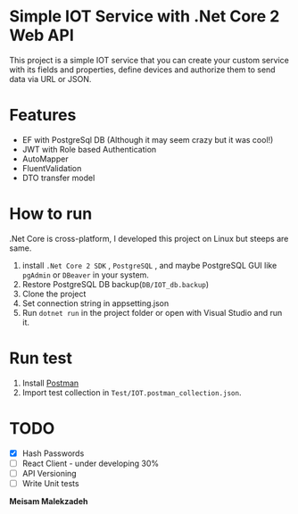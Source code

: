 # Simple IOT Service with .Net Core 2 Web API 

This project is a simple IOT service that you can create your custom service with its fields and properties, define devices and authorize them to send data via URL or JSON.

# Features
* EF with PostgreSql DB (Although it may seem crazy but it was cool!)
* JWT with Role based Authentication
* AutoMapper
* FluentValidation
* DTO transfer model

# How to run
.Net Core is cross-platform, I developed this project on Linux but steeps are same.
1. install `.Net Core 2 SDK` , `PostgreSQL` , and maybe PostgreSQL GUI like `pgAdmin` or `DBeaver` in your system.
2. Restore PostgreSQL DB backup(`DB/IOT_db.backup`)
3. Clone the project
4. Set connection string in appsetting.json
5. Run `dotnet run` in the project folder or open with Visual Studio and run it.

# Run test
1. Install [Postman](https://www.getpostman.com/)
2. Import test collection in `Test/IOT.postman_collection.json`.

# TODO
- [x] Hash Passwords
- [ ] React Client - under developing 30%
- [ ] API Versioning
- [ ] Write Unit tests

**Meisam Malekzadeh**
